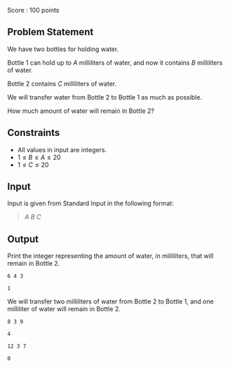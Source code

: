 Score : $100$ points

## Problem Statement

We have two bottles for holding water.

Bottle $1$ can hold up to $A$ milliliters of water, and now it contains $B$ milliliters of water.

Bottle $2$ contains $C$ milliliters of water.

We will transfer water from Bottle $2$ to Bottle $1$ as much as possible.

How much amount of water will remain in Bottle $2$?

## Constraints

- All values in input are integers.
- $1 \leq B \leq A \leq 20$
- $1 \leq C \leq 20$

## Input

Input is given from Standard Input in the following format:

> $A$ $B$ $C$

## Output

Print the integer representing the amount of water, in milliliters, that will remain in Bottle $2$.

```input1
6 4 3
```

```output1
1
```

We will transfer two milliliters of water from Bottle $2$ to Bottle $1$, and one milliliter of water will remain in Bottle $2$.

```input2
8 3 9
```

```output2
4
```

```input3
12 3 7
```

```output3
0
```